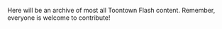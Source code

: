 Here will be an archive of most all Toontown Flash content.
Remember, everyone is welcome to contribute! 

